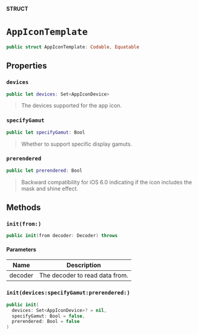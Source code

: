 **STRUCT**

# `AppIconTemplate`

```swift
public struct AppIconTemplate: Codable, Equatable
```

## Properties
### `devices`

```swift
public let devices: Set<AppIconDevice>
```

> The devices supported for the app icon.

### `specifyGamut`

```swift
public let specifyGamut: Bool
```

> Whether to support specific display gamuts.

### `prerendered`

```swift
public let prerendered: Bool
```

>
> Backward compatibility for iOS 6.0 indicating if the icon includes the mask and shine effect.

## Methods
### `init(from:)`

```swift
public init(from decoder: Decoder) throws
```

#### Parameters

| Name | Description |
| ---- | ----------- |
| decoder | The decoder to read data from. |

### `init(devices:specifyGamut:prerendered:)`

```swift
public init(
  devices: Set<AppIconDevice>? = nil,
  specifyGamut: Bool = false,
  prerendered: Bool = false
)
```
